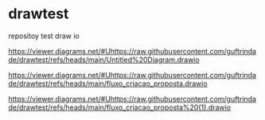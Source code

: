 # drawtest
repositoy test draw io

https://viewer.diagrams.net/#Uhttps://raw.githubusercontent.com/guftrindade/drawtest/refs/heads/main/Untitled%20Diagram.drawio

https://viewer.diagrams.net/#Uhttps://raw.githubusercontent.com/guftrindade/drawtest/refs/heads/main/fluxo_criacao_proposta.drawio


https://viewer.diagrams.net/#Uhttps://raw.githubusercontent.com/guftrindade/drawtest/refs/heads/main/fluxo_criacao_proposta%20(1).drawio
